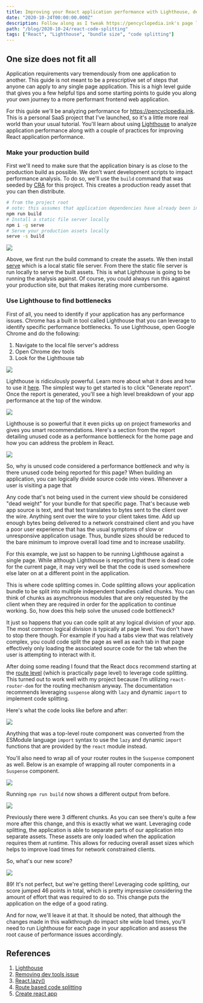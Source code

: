 ```yaml
---
title: Improving your React application performance with Lighthouse, dead code removal and code splitting
date: "2020-10-24T00:00:00.000Z"
description: Follow along as I tweak https://pencyclopedia.ink's page load performance.
path: "/blog/2020-10-24/react-code-splitting"
tags: ["React", "Lighthouse", "bundle size", "code splitting"]
---
```


## One size does not fit all

Application requirements vary tremendously from one application to another. This guide is not meant to be a prescriptive
set of steps that anyone can apply to any single page application. This is a high level guide that gives you a few
helpful tips and some starting points to guide you along your own journey to a more performant frontend web application.

For this guide we'll be analyzing performance for https://pencyclopedia.ink. This is a personal SaaS project that I've
launched, so it's a little more real world than your usual tutorial. You'll learn about using [Lighthouse][lighthouse]
to analyze application performance along with a couple of practices for improving React application performance.

### Make your production build

First we'll need to make sure that the application binary is as close to the production build as possible. We don't want
development scripts to impact performance analysis. To do so, we'll use the `build`
command that was seeded by [CRA][cra] for this project. This creates a production ready asset that you can then
distribute.

```bash
# from the project root
# note: this assumes that application dependencies have already been installed via npm already
npm run build
# Install a static file server locally
npm i -g serve
# Serve your production assets locally
serve -s build
```

![](terminal-start.png)

Above, we first run the build command to create the assets. We then install [serve](https://www.npmjs.com/package/serve)
which is a local static file server. From there the static file server is run locally to serve the built assets. This is
what Lighthouse is going to be running the analysis against. Of course, you could always run this against your
production site, but that makes iterating more cumbersome.

### Use Lighthouse to find bottlenecks

First of all, you need to identify if your application has any performance issues. Chrome has a built in tool called
Lighthouse that you can leverage to identify specific performance bottlenecks. To use Lighthouse, open Google Chrome
and do the following:

1. Navigate to the local file server's address
1. Open Chrome dev tools
1. Look for the Lighthouse tab

![](lighthouse.png)

Lighthouse is ridiculously powerful. Learn more about what it does and how to use it [here](lighthouse). The simplest
way to get started is to click "Generate report". Once the report is generated, you'll see a high level
breakdown of your app performance at the top of the window.

![](report-after-dev-tools.png)

Lighthouse is so powerful that it even picks up on project frameworks and gives you smart recommendations. Here's a
section from the report detailing unused code as a performance bottleneck for the home page and how you can address
the problem in React.

![](report-unused-js.png)

So, why is unused code considered a performance bottleneck and why is there unused code being reported for this page?
When building an application, you can logically divide source code into views. Whenever a user is visiting a page that

Any code that's not being used in the current view should be considered "dead weight" for your bundle for that specific
page. That's because web app source is text, and that text translates to bytes sent to the client over the wire.
Anything sent over the wire to your client takes time. Add up enough bytes being delivered to a network constrained
client and you have a poor user experience that has the usual symptoms of slow or unresponsive application usage. Thus,
bundle sizes should be reduced to the bare minimum to improve overall load time and to increase usability.

For this example, we just so happen to be running Lighthouse against a single page. While although Lighthouse is
reporting that there is dead code for the current page, it may very well be that the code is used somewhere else later
on at a different point in the application.

This is where code splitting comes in. Code splitting allows your application bundle to be split into multiple
independent bundles called chunks. You can think of chunks as asynchronous modules that are only requested by the
client when they are required in order for the application to continue working. So, how does this help solve the unused
code bottleneck?

It just so happens that you can code split at any logical division of your app. The most common logical division is
typically at page level. You don't have to stop there though. For example if you had a tabs view that was relatively
complex, you could code split the page as well as each tab in that page effectively only loading the associated
source code for the tab when the user is attempting to interact with it.

After doing some reading I found that the React docs recommend starting at the [route level](route-level) (which is
practically page level) to leverage code splitting. This turned out to work well with my project because I'm utilizing
`react-router-dom` for the routing mechanism anyway. The documentation recommends leveraging `suspense` along with
`lazy` and dynamic `import` to implement code splitting.

Here's what the code looks like before and after:

![](lazy-route-refactor.png)

Anything that was a top-level route component was converted from the ESModule language `import` syntax to use the
`lazy` and dynamic `import` functions that are provided by the `react` module instead.

You'll also need to wrap all of your router routes in the `Suspense` component as well. Below is an example of wrapping
all router components in a `Suspense` component.

![](suspense-component.png)

Running `npm run build` now shows a different output from before.

![](terminal-after-lazy.png)

Previously there were 3 different chunks. As you can see there's quite a few more after this change, and this is exactly
what we want. Leveraging code splitting, the application is able to separate parts of our application into separate
assets. These assets are only loaded when the application requires them at runtime. This allows for reducing overall
asset sizes which helps to improve load times for network constrained clients.

So, what's our new score?

![](report-after-split.png)

89! It's not perfect, but we're getting there! Leveraging code splitting, our score jumped 46 points in total, which
is pretty impressive considering the amount of effort that was required to do so. This change puts the application on
the edge of a good rating.

And for now, we'll leave it at that. It should be noted, that although the changes made in this walkthrough do impact
site wide load times, you'll need to run Lighthouse for each page in your application and assess the root cause of
performance issues accordingly.

## References

[lighthouse]: https://developers.google.com/web/tools/lighthouse
[gh-191]: https://github.com/facebook/react-devtools/issues/191
[react-suspense]: https://web.dev/code-splitting-suspense/?utm_source=lighthouse&utm_medium=devtools
[route-level]: https://reactjs.org/docs/code-splitting.html#route-based-code-splitting
[cra]: https://reactjs.org/docs/create-a-new-react-app.html

1. [Lighthouse](lighthouse)
1. [Removing dev tools issue](gh-191)
1. [React.lazy()](react-suspense)
1. [Route based code splitting](route-level)
1. [Create react app][cra]

